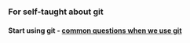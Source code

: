 
### For self-taught about git


#### Start using git - [common questions when we use git](./newbie/note_1.md)
